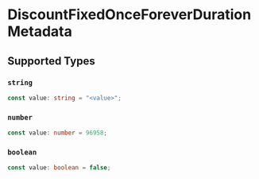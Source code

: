 # DiscountFixedOnceForeverDurationMetadata


## Supported Types

### `string`

```typescript
const value: string = "<value>";
```

### `number`

```typescript
const value: number = 96958;
```

### `boolean`

```typescript
const value: boolean = false;
```

